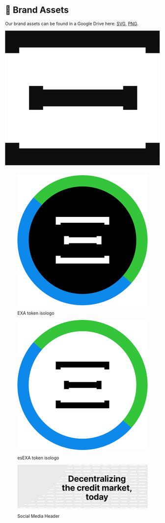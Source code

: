 # 📣 Brand Assets

Our brand assets can be found in a Google Drive here: [SVG](https://drive.google.com/drive/folders/1u6KQVrghW8qGpU1cDZBz1ZkBYn5-mIwz?usp=sharing), [PNG](https://drive.google.com/drive/folders/1UairaFzVVL3ffS9AfDN0dkoBksh0CC4N?usp=sharing).

![Exactly Protocol Isologo black](<../.gitbook/assets/Isologo - Black.svg>)

##

<figure><img src="../.gitbook/assets/EXA.svg" alt=""><figcaption><p>EXA token isologo</p></figcaption></figure>

<figure><img src="../.gitbook/assets/esEXA (4).svg" alt=""><figcaption><p>esEXA token isologo</p></figcaption></figure>



<figure><img src="../.gitbook/assets/TW - Header.png" alt=""><figcaption><p>Social Media Header</p></figcaption></figure>

